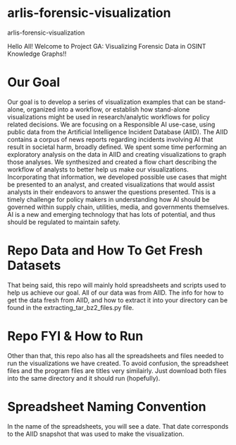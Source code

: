 # arlis-forensic-visualization
arlis-forensic-visualization 

Hello All! Welcome to Project GA: Visualizing Forensic Data in OSINT 
Knowledge Graphs!!

# Our Goal
Our goal is to develop a series of visualization examples that can be 
stand-alone, organized into a workflow, or establish how stand-alone 
visualizations might be used in research/analytic workflows for policy related 
decisions. We are focusing on a Responsible AI use-case, using public data from 
the Artificial Intelligence Incident Database (AIID). The AIID contains a corpus 
of news reports regarding incidents involving AI that result in societal harm, 
broadly defined. We spent some time performing an exploratory analysis on the 
data in AIID and creating visualizations to graph those analyses. We synthesized 
and created a flow chart describing the workflow of analysts to better help us 
make our visualizations. Incorporating that information, we developed possible 
use cases that might be presented to an analyst, and created visualizations that 
would assist analysts in their endeavors to answer the questions presented. 
This is a timely challenge for policy makers in understanding how AI should be 
governed within supply chain, utilities, media, and governments themselves. AI 
is a new and emerging technology that has lots of potential, and thus should be 
regulated to maintain safety. 

# Repo Data and How To Get Fresh Datasets
That being said, this repo will mainly hold spreadsheets and scripts used to
help us achieve our goal. All of our data was from AIID. The info for how to 
get the data fresh from AIID, and how to extract it into your directory 
can be found in the extracting_tar_bz2_files.py file.

# Repo FYI & How to Run
Other than that, this repo also has all the spreadsheets and files needed to 
run the visualizations we have created. To avoid confusion, the spreadsheet 
files and the program files are titles very similairly. Just download both files
into the same directory and it should run (hopefully).

# Spreadsheet Naming Convention
In the name of the spreadsheets, you will see a date. That date corresponds to 
the AIID snapshot that was used to make the visualization. 